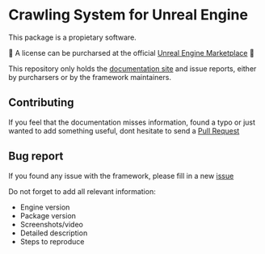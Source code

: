 # Crawling System for Unreal Engine

This package is a propietary software.

🎉 A license can be purcharsed at the official [Unreal Engine Marketplace](https://www.unrealengine.com/marketplace/en-US/product/crawling-system-prone) 🎉

This repository only holds the [documentation site](https://nesjett.github.io/unreal-engine-crawling-system/) and issue reports, either by purcharsers or by the framework maintainers.

## Contributing

If you feel that the documentation misses information, found a typo or just wanted to add something useful, dont hesitate to send a [Pull Request](https://github.com/nesjett/unreal-engine-crawling-system/pulls)

## Bug report

If you found any issue with the framework, please fill in a new [issue](https://github.com/nesjett/unreal-engine-crawling-system/issues)

Do not forget to add all relevant information:
- Engine version
- Package version
- Screenshots/video
- Detailed description
- Steps to reproduce
